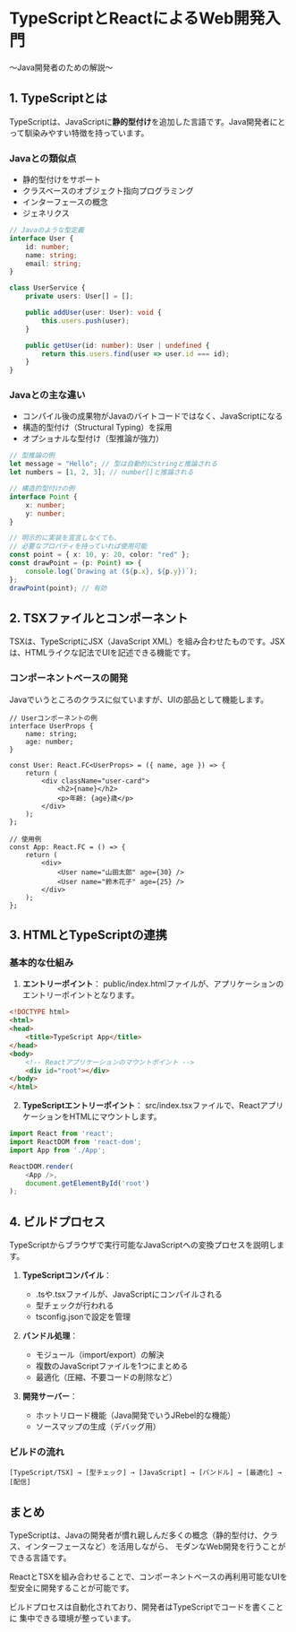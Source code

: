 # TypeScriptとReactによるWeb開発入門
～Java開発者のための解説～

## 1. TypeScriptとは

TypeScriptは、JavaScriptに**静的型付け**を追加した言語です。Java開発者にとって馴染みやすい特徴を持っています。

### Javaとの類似点
- 静的型付けをサポート
- クラスベースのオブジェクト指向プログラミング
- インターフェースの概念
- ジェネリクス

```typescript
// Javaのような型定義
interface User {
    id: number;
    name: string;
    email: string;
}

class UserService {
    private users: User[] = [];

    public addUser(user: User): void {
        this.users.push(user);
    }

    public getUser(id: number): User | undefined {
        return this.users.find(user => user.id === id);
    }
}
```

### Javaとの主な違い
- コンパイル後の成果物がJavaのバイトコードではなく、JavaScriptになる
- 構造的型付け（Structural Typing）を採用
- オプショナルな型付け（型推論が強力）

```typescript
// 型推論の例
let message = "Hello"; // 型は自動的にstringと推論される
let numbers = [1, 2, 3]; // number[]と推論される

// 構造的型付けの例
interface Point {
    x: number;
    y: number;
}

// 明示的に実装を宣言しなくても、
// 必要なプロパティを持っていれば使用可能
const point = { x: 10, y: 20, color: "red" };
const drawPoint = (p: Point) => {
    console.log(`Drawing at (${p.x}, ${p.y})`);
};
drawPoint(point); // 有効
```

## 2. TSXファイルとコンポーネント

TSXは、TypeScriptにJSX（JavaScript XML）を組み合わせたものです。JSXは、HTMLライクな記法でUIを記述できる機能です。

### コンポーネントベースの開発
Javaでいうところのクラスに似ていますが、UIの部品として機能します。

```tsx
// Userコンポーネントの例
interface UserProps {
    name: string;
    age: number;
}

const User: React.FC<UserProps> = ({ name, age }) => {
    return (
        <div className="user-card">
            <h2>{name}</h2>
            <p>年齢: {age}歳</p>
        </div>
    );
};

// 使用例
const App: React.FC = () => {
    return (
        <div>
            <User name="山田太郎" age={30} />
            <User name="鈴木花子" age={25} />
        </div>
    );
};
```

## 3. HTMLとTypeScriptの連携

### 基本的な仕組み

1. **エントリーポイント**：
public/index.htmlファイルが、アプリケーションのエントリーポイントとなります。

```html
<!DOCTYPE html>
<html>
<head>
    <title>TypeScript App</title>
</head>
<body>
    <!-- Reactアプリケーションのマウントポイント -->
    <div id="root"></div>
</body>
</html>
```

2. **TypeScriptエントリーポイント**：
src/index.tsxファイルで、ReactアプリケーションをHTMLにマウントします。

```typescript
import React from 'react';
import ReactDOM from 'react-dom';
import App from './App';

ReactDOM.render(
    <App />,
    document.getElementById('root')
);
```

## 4. ビルドプロセス

TypeScriptからブラウザで実行可能なJavaScriptへの変換プロセスを説明します。

1. **TypeScriptコンパイル**：
   - .tsや.tsxファイルが、JavaScriptにコンパイルされる
   - 型チェックが行われる
   - tsconfig.jsonで設定を管理

2. **バンドル処理**：
   - モジュール（import/export）の解決
   - 複数のJavaScriptファイルを1つにまとめる
   - 最適化（圧縮、不要コードの削除など）

3. **開発サーバー**：
   - ホットリロード機能（Java開発でいうJRebel的な機能）
   - ソースマップの生成（デバッグ用）

### ビルドの流れ
```
[TypeScript/TSX] → [型チェック] → [JavaScript] → [バンドル] → [最適化] → [配信]
```

## まとめ

TypeScriptは、Javaの開発者が慣れ親しんだ多くの概念（静的型付け、クラス、インターフェースなど）を活用しながら、
モダンなWeb開発を行うことができる言語です。

ReactとTSXを組み合わせることで、コンポーネントベースの再利用可能なUIを
型安全に開発することが可能です。

ビルドプロセスは自動化されており、開発者はTypeScriptでコードを書くことに
集中できる環境が整っています。
